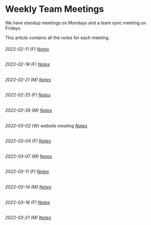 # Weekly Team Meetings

We have standup meetings on Mondays and a team sync meeting on Fridays.

This article contains all the notes for each meeting.

###### 2022-02-11 (F) [Notes](https://coda.io/d/_d7tg7IvQLdA/2-11-Fri_su4oe) 

###### 2022-02-18 (F)  [Notes](https://coda.io/d/_d7tg7IvQLdA/2-18-Fri_suUTA) 
 
###### 2022-02-21 (M) [Notes](https://coda.io/d/_d7tg7IvQLdA/2-21-Mon_suk1F)
 
###### 2022-02-25 (F) [Notes](https://coda.io/d/_d7tg7IvQLdA/2-25-Fri_suM-q) 
 
###### 2022-02-28 (M) [Notes](https://coda.io/d/_d7tg7IvQLdA/2-28-Mon_suQ4U)
 
###### 2022-03-02 (W) website meeting [Notes](https://coda.io/d/_d7tg7IvQLdA/3-2-Wed-Website_suDDn)
 
###### 2022-03-04 (F) [Notes](https://coda.io/d/_d7tg7IvQLdA/3-4-Fri_su31c)

###### 2022-03-07 (M) [Notes](https://coda.io/d/_d7tg7IvQLdA/3-7-Mon_suasx)

###### 2022-03-11 (F) [Notes](https://coda.io/d/_d7tg7IvQLdA/3-11-Fri_suMqw)

###### 2022-03-14 (M) [Notes](https://coda.io/d/_d7tg7IvQLdA/3-14-Mon_suT3I) 

###### 2022-03-18 (F) [Notes](https://coda.io/d/_d7tg7IvQLdA/3-18-Fri_suuTN)

###### 2022-03-21 (M) [Notes](https://coda.io/d/_d7tg7IvQLdA/3-21-Mon_suyHZ)
